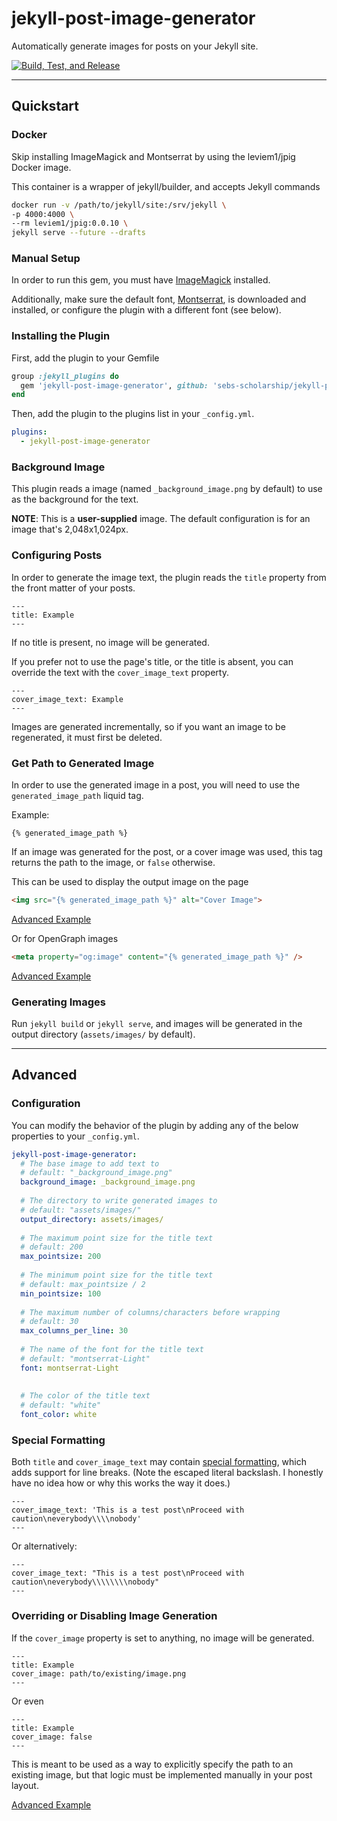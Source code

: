 # jekyll-post-image-generator

Automatically generate images for posts on your Jekyll site.

[![Build, Test, and Release](https://github.com/sebs-scholarship/jekyll-post-image-generator/actions/workflows/main.yml/badge.svg)](https://github.com/sebs-scholarship/jekyll-post-image-generator/actions/workflows/main.yml)

---

## Quickstart
### Docker
Skip installing ImageMagick and Montserrat by using the leviem1/jpig Docker image.

This container is a wrapper of jekyll/builder, and accepts Jekyll commands
```bash
docker run -v /path/to/jekyll/site:/srv/jekyll \
-p 4000:4000 \
--rm leviem1/jpig:0.0.10 \
jekyll serve --future --drafts
```

### Manual Setup
In order to run this gem, you must have [ImageMagick](https://imagemagick.org/) installed.

Additionally, make sure the default font, [Montserrat](https://fonts.google.com/specimen/Montserrat), is downloaded and installed, or configure the plugin
with a different font (see below).

### Installing the Plugin
First, add the plugin to your Gemfile
```ruby
group :jekyll_plugins do
  gem 'jekyll-post-image-generator', github: 'sebs-scholarship/jekyll-post-image-generator', tag: 'v0.0.7'
end
```

Then, add the plugin to the plugins list in your `_config.yml`.
```yaml
plugins:
  - jekyll-post-image-generator
```

### Background Image
This plugin reads a image (named `_background_image.png` by default) to use as the background for the text.

**NOTE**: This is a **user-supplied** image. The default configuration is for an image that's 2,048x1,024px.   

### Configuring Posts
In order to generate the image text, the plugin reads the `title` property from the front matter of your posts.
```text
---
title: Example
---
```
If no title is present, no image will be generated.

If you prefer not to use the page's title, or the title is absent, you can
override the text with the `cover_image_text` property.
```text
---
cover_image_text: Example
---
```

Images are generated incrementally, so if you want an image to be regenerated,
it must first be deleted.

### Get Path to Generated Image
In order to use the generated image in a post, you will need to use the `generated_image_path` liquid tag.

Example:
```text
{% generated_image_path %}
```

If an image was generated for the post, or a cover image was used, this tag returns the path to the
image, or `false` otherwise. 

This can be used to display the output image on the page
```html
<img src="{% generated_image_path %}" alt="Cover Image">
```
[Advanced Example](https://github.com/sebs-scholarship/Blog/blob/staging/_layouts/post.html)

Or for OpenGraph images
```html
<meta property="og:image" content="{% generated_image_path %}" />
```
[Advanced Example](https://github.com/sebs-scholarship/Blog/blob/staging/_layouts/default.html)

### Generating Images
Run `jekyll build` or `jekyll serve`, and images will be generated in the output
directory (`assets/images/` by default). 

---

## Advanced
### Configuration
You can modify the behavior of the plugin by adding any of the below properties to your `_config.yml`.
```yaml
jekyll-post-image-generator:
  # The base image to add text to
  # default: "_background_image.png"
  background_image: _background_image.png
  
  # The directory to write generated images to
  # default: "assets/images/"
  output_directory: assets/images/
  
  # The maximum point size for the title text
  # default: 200
  max_pointsize: 200
  
  # The minimum point size for the title text
  # default: max_pointsize / 2
  min_pointsize: 100
  
  # The maximum number of columns/characters before wrapping
  # default: 30
  max_columns_per_line: 30
  
  # The name of the font for the title text
  # default: "montserrat-Light" 
  font: montserrat-Light
  
  
  # The color of the title text
  # default: "white"
  font_color: white
```

### Special Formatting
Both `title` and `cover_image_text` may contain [special formatting](https://imagemagick.org/script/escape.php), which
adds support for line breaks. (Note the escaped literal backslash. I honestly have no idea how or why this works the way it does.)
```text
---
cover_image_text: 'This is a test post\nProceed with caution\neverybody\\\\nobody'
---
```

Or alternatively:
```text
---
cover_image_text: "This is a test post\nProceed with caution\neverybody\\\\\\\\nobody"
---
```

### Overriding or Disabling Image Generation
If the `cover_image` property is set to anything, no image will be generated.
```text
---
title: Example
cover_image: path/to/existing/image.png
---
```

Or even
```text
---
title: Example
cover_image: false
---
```

This is meant to be used as a way to explicitly specify the path
to an existing image, but that logic must be implemented manually in your post
layout.

[Advanced Example](https://github.com/sebs-scholarship/Blog/blob/staging/_layouts/default.html)
